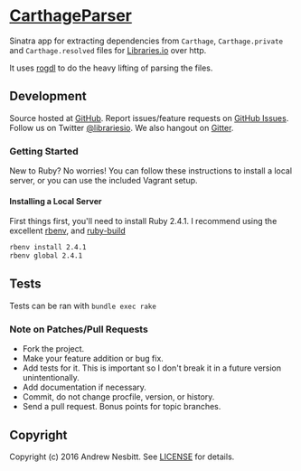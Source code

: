 # [CarthageParser](https://libraries.io/github/librariesio/carthage_parser)

Sinatra app for extracting dependencies from `Carthage`, `Carthage.private` and `Carthage.resolved` files for [Libraries.io](https://libraries.io) over http.

It uses [rogdl](https://libraries.io/rubygems/rogdl) to do the heavy lifting of parsing the files.

## Development

Source hosted at [GitHub](http://github.com/librariesio/carthage_parser).
Report issues/feature requests on [GitHub Issues](http://github.com/librariesio/carthage_parser/issues). Follow us on Twitter [@librariesio](https://twitter.com/librariesio). We also hangout on [Gitter](https://gitter.im/librariesio/carthage_parser).

### Getting Started

New to Ruby? No worries! You can follow these instructions to install a local server, or you can use the included Vagrant setup.

#### Installing a Local Server

First things first, you'll need to install Ruby 2.4.1. I recommend using the excellent [rbenv](https://github.com/sstephenson/rbenv),
and [ruby-build](https://github.com/sstephenson/ruby-build)

```bash
rbenv install 2.4.1
rbenv global 2.4.1
```

## Tests

Tests can be ran with `bundle exec rake`

### Note on Patches/Pull Requests

 * Fork the project.
 * Make your feature addition or bug fix.
 * Add tests for it. This is important so I don't break it in a
   future version unintentionally.
 * Add documentation if necessary.
 * Commit, do not change procfile, version, or history.
 * Send a pull request. Bonus points for topic branches.

## Copyright

Copyright (c) 2016 Andrew Nesbitt. See [LICENSE](https://github.com/librariesio/carthage_parser/blob/master/LICENSE) for details.

